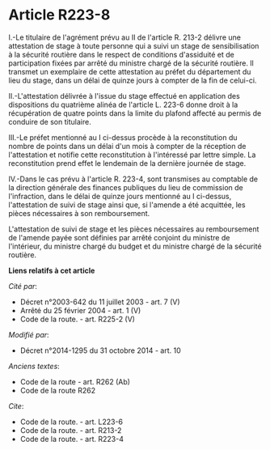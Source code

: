 # Article R223-8

I.-Le titulaire de l'agrément prévu au II de l'article R. 213-2 délivre une attestation de stage à toute personne qui a suivi
un stage de sensibilisation à la sécurité routière dans le respect de conditions d'assiduité et de participation fixées par
arrêté du ministre chargé de la sécurité routière. Il transmet un exemplaire de cette attestation au préfet du département du
lieu du stage, dans un délai de quinze jours à compter de la fin de celui-ci. 

II.-L'attestation délivrée à l'issue du stage effectué en application des dispositions du quatrième alinéa de l'article L.
223-6 donne droit à la récupération de quatre points dans la limite du plafond affecté au permis de conduire de son
titulaire. 

III.-Le préfet mentionné au I ci-dessus procède à la reconstitution du nombre de points dans un délai d'un mois à compter de
la réception de l'attestation et notifie cette reconstitution à l'intéressé par lettre simple. La reconstitution prend effet
le lendemain de la dernière journée de stage. 

IV.-Dans le cas prévu à l'article R. 223-4, sont transmises au comptable de la direction générale des finances publiques du
lieu de commission de l'infraction, dans le délai de quinze jours mentionné au I ci-dessus, l'attestation de suivi de stage
ainsi que, si l'amende a été acquittée, les pièces nécessaires à son remboursement. 

L'attestation de suivi de stage et les pièces nécessaires au remboursement de l'amende payée sont définies par arrêté
conjoint du ministre de l'intérieur, du ministre chargé du budget et du ministre chargé de la sécurité routière.

**Liens relatifs à cet article**

_Cité par_:

  - Décret n°2003-642 du 11 juillet 2003 - art. 7 (V)
  - Arrêté du 25 février 2004 - art. 1 (V)
  - Code de la route. - art. R225-2 (V)

_Modifié par_:

  - Décret n°2014-1295 du 31 octobre 2014 - art. 10

_Anciens textes_:

  - Code de la route - art. R262 (Ab)
  - Code de la route R262

_Cite_:

  - Code de la route. - art. L223-6
  - Code de la route. - art. R213-2
  - Code de la route. - art. R223-4
